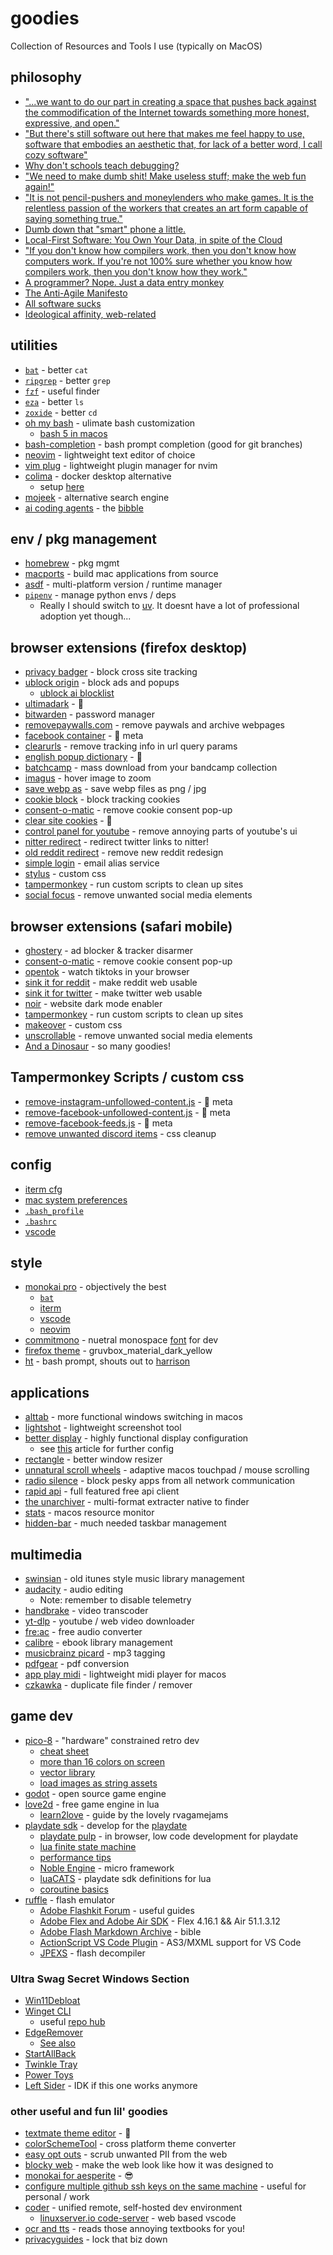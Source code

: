 # goodies

Collection of Resources and Tools I use (typically on MacOS)

## philosophy

- ["...we want to do our part in creating a space that pushes back against the commodification of the Internet towards something more honest, expressive, and open."](https://alazysunday.com/about-us)
- ["But there's still software out here that makes me feel happy to use, software that embodies an aesthetic that, for lack of a better word, I call cozy software"](https://catgirl.ai/log/comfy-software/)
- [Why don't schools teach debugging?](https://danluu.com/teach-debugging/)
- ["We need to make dumb shit! Make useless stuff; make the web fun again!"](https://makefrontendshitagain.party/)
- ["It is not pencil-pushers and moneylenders who make games. It is the relentless passion of the workers that creates an art form capable of saying something true."](https://summereternal.com/#manifesto)
- [Dumb down that "smart" phone a little.](https://www.reddit.com/r/dumbphones/comments/1awdfks/dumb_iphone_a_guide/)
- [Local-First Software: You Own Your Data, in spite of the Cloud](https://www.inkandswitch.com/local-first/static/local-first.pdf)
- ["If you don't know how compilers work, then you don't know how computers work. If you're not 100% sure whether you know how compilers work, then you don't know how they work."](https://steve-yegge.blogspot.com/2007/06/rich-programmer-food.html)
- [A programmer? Nope. Just a data entry monkey ](https://www.reddit.com/r/offmychest/comments/2t9zu2/a_programmer_nope_just_a_data_entry_monkey/)
- [The Anti-Agile Manifesto](https://antiagilemanifesto.wordpress.com/)
- [All software sucks](https://harmful.cat-v.org/software/)
- [Ideological affinity, web-related](https://seirdy.one/meta/badges/#ideological-affinity-web-related)

## utilities

- [`bat`](https://github.com/sharkdp/bat) - better `cat`
- [`ripgrep`](https://github.com/BurntSushi/ripgrep) - better `grep`
- [`fzf`](https://github.com/junegunn/fzf) - useful finder
- [`eza`](https://github.com/eza-community/eza) - better `ls`
- [`zoxide`](https://github.com/ajeetdsouza/zoxide) - better `cd`
- [oh my bash](https://ohmybash.nntoan.com/) - ulimate bash customization
  - [bash 5 in macos](https://www.merikan.com/2019/04/upgrade-to-bash-5-in-macos/)
- [bash-completion](https://formulae.brew.sh/formula/bash-completion) - bash prompt completion (good for git branches)
- [neovim](https://neovim.io/) - lightweight text editor of choice
- [vim plug](https://github.com/junegunn/vim-plug) - lightweight plugin manager for nvim
- [colima](https://github.com/abiosoft/colima) - docker desktop alternative
  - setup [here](https://gist.github.com/jennymaeleidig/e44f0e57e810b0ef75a2c5c17ef03fa3)
- [mojeek](https://www.mojeek.com/) - alternative search engine
- [ai coding agents](https://gist.github.com/jennymaeleidig/30bed561cb45368e5bf3fb7cf1f43711) - the [bibble](https://youtu.be/WjVZzSrfCA8)

## env / pkg management

- [homebrew](https://brew.sh/) - pkg mgmt
- [macports](https://www.macports.org/) - build mac applications from source
- [asdf](https://asdf-vm.com/) - multi-platform version / runtime manager
- [`pipenv`](https://pipenv.pypa.io/en/latest/) - manage python envs / deps
  - Really I should switch to [uv](https://github.com/astral-sh/uv). It doesnt have a lot of professional adoption yet though...

## browser extensions (firefox desktop)

- [privacy badger](https://privacybadger.org/) - block cross site tracking
- [ublock origin](https://ublockorigin.com/) - block ads and popups
  - [ublock ai blocklist](https://github.com/laylavish/uBlockOrigin-HUGE-AI-Blocklist)
- [ultimadark](https://github.com/ThomazPom/Moz-Ext-UltimaDark) - 🌙
- [bitwarden](https://bitwarden.com/) - password manager
- [removepaywalls.com](https://removepaywalls.com/) - remove paywals and archive webpages
- [facebook container](https://addons.mozilla.org/en-US/firefox/addon/facebook-container/) - 🚫 meta
- [clearurls](https://github.com/ClearURLs/Addon) - remove tracking info in url query params
- [english popup dictionary](https://krv5vignesh.github.io/) - 📖
- [batchcamp](https://deejay.tools/) - mass download from your bandcamp collection
- [imagus](https://www.reddit.com/r/imagus/) - hover image to zoom
- [save webp as](https://github.com/jscher2000/Save-webP-as-extension) - save webp files as png / jpg
- [cookie block](https://github.com/dibollinger/CookieBlock) - block tracking cookies
- [consent-o-matic](https://consentomatic.au.dk/) - remove cookie consent pop-up
- [clear site cookies](https://addons.mozilla.org/en-US/firefox/addon/clear-site-cookies/) - 🍪
- [control panel for youtube](https://soitis.dev/control-panel-for-youtube) - remove annoying parts of youtube's ui
- [nitter redirect](https://github.com/SimonBrazell/nitter-redirect) - redirect twitter links to nitter!
- [old reddit redirect](https://github.com/tom-james-watson/old-reddit-redirect) - remove new reddit redesign
- [simple login](simplelogin.io) - email alias service
- [stylus](https://github.com/openstyles/stylus/) - custom css
- [tampermonkey](https://www.tampermonkey.net/) - run custom scripts to clean up sites
- [social focus](https://socialfocus.app/) - remove unwanted social media elements

## browser extensions (safari mobile)

- [ghostery](https://www.ghostery.com/) - ad blocker & tracker disarmer
- [consent-o-matic](https://consentomatic.au.dk/) - remove cookie consent pop-up
- [opentok](https://apps.apple.com/us/app/opentok-for-safari/id6708240044) - watch tiktoks in your browser
- [sink it for reddit](https://apps.apple.com/us/app/sink-it-for-reddit/id6449873635) - make reddit web usable
- [sink it for twitter](https://apps.apple.com/us/app/sink-it-for-twitter-x/id6464326394) - make twitter web usable
- [noir](https://getnoir.app/) - website dark mode enabler
- [tampermonkey](https://apps.apple.com/us/app/tampermonkey/id6738342400) - run custom scripts to clean up sites
- [makeover](https://apps.apple.com/us/app/makeover-custom-css/id1602361167) - custom css
- [unscrollable](https://apps.apple.com/us/app/unscrollable/id6744239905) - remove unwanted social media elements
- [And a Dinosaur](https://andadinosaur.com/apps) - so many goodies!

## Tampermonkey Scripts / custom css

- [remove-instagram-unfollowed-content.js](https://gist.github.com/jcguu95/41681b9b5deafe1ba6cbd1b7cc1f1af7) - 🚫 meta
- [remove-facebook-unfollowed-content.js](https://gist.github.com/jcguu95/60c757f806e43b12c723f3b1f23d14d1) - 🚫 meta
- [remove-facebook-feeds.js](https://gist.github.com/jcguu95/dbb61efe9f66543b1203f6bab2434b21) - 🚫 meta
- [remove unwanted discord items](https://gist.github.com/DubyaDude/1ee0e8c218a22883721635dfae3e022c) - css cleanup

## config

- [iterm cfg](https://github.com/jennymaeleidig/dev-goodies/blob/main/config/iterm/Default.json)
- [mac system preferences](https://github.com/jennymaeleidig/dev-goodies/blob/main/config/mac/Preferences.zip)
- [`.bash_profile`](https://github.com/jennymaeleidig/dev-goodies/blob/main/config/bash/.bash_profile)
- [`.bashrc`](https://github.com/jennymaeleidig/dev-goodies/blob/main/config/bash/.bashrc)
- [vscode](https://github.com/jennymaeleidig/dev-goodies/blob/main/config/vs-code/Default.code-profile)

## style

- [monokai pro](https://monokai.pro/) - objectively the best
  - [`bat`](https://github.com/jennymaeleidig/dev-goodies/blob/main/style/bat/Monokai%20Proish.tmTheme)
  - [iterm](https://github.com/jennymaeleidig/dev-goodies/blob/main/style/iterm/Monokai_Pro.itermcolors)
  - [vscode](https://monokai.pro/vscode)
  - [neovim](https://github.com/loctvl842/monokai-pro.nvim?tab=readme-ov-file#-pro)
- [commitmono](https://commitmono.com/) - nuetral monospace [font](https://github.com/jennymaeleidig/dev-goodies/blob/main/style/font/CommitMonoV143.zip) for dev
- [firefox theme](https://addons.mozilla.org/en-US/firefox/addon/gruvbox_material_dark_yellow/) - gruvbox_material_dark_yellow
- [ht](https://github.com/ohmybash/oh-my-bash/wiki/Themes#ht) - bash prompt, shouts out to [harrison](https://github.com/HarrisonGagnon)

## applications

- [alttab](https://alt-tab-macos.netlify.app/) - more functional windows switching in macos
- [lightshot](https://app.prntscr.com/en/index.html) - lightweight screenshot tool
- [better display](https://github.com/waydabber/BetterDisplay) - highly functional display configuration
  - see [this](https://github.com/waydabber/BetterDisplay/wiki/Eye-care:-prevent-PWM-and-or-temporal-dithering) article for further config
- [rectangle](https://rectangleapp.com/) - better window resizer
- [unnatural scroll wheels](https://github.com/ther0n/UnnaturalScrollWheels) - adaptive macos touchpad / mouse scrolling
- [radio silence](https://radiosilenceapp.com/) - block pesky apps from all network communication
- [rapid api](https://paw.cloud/) - full featured free api client
- [the unarchiver](https://apps.apple.com/us/app/the-unarchiver/id425424353?mt=12) - multi-format extracter native to finder
- [stats](https://github.com/exelban/stats) - macos resource monitor
- [hidden-bar](https://github.com/dwarvesf/hidden) - much needed taskbar management

## multimedia

- [swinsian](https://swinsian.com/) - old itunes style music library management
- [audacity](https://www.audacityteam.org/) - audio editing
  - Note: remember to disable telemetry
- [handbrake](https://handbrake.fr/) - video transcoder
- [yt-dlp](https://ytdl-org.github.io/youtube-dl/) - youtube / web video downloader
- [fre:ac](https://github.com/enzo1982/freac) - free audio converter
- [calibre](https://calibre-ebook.com/) - ebook library management
- [musicbrainz picard](https://picard.musicbrainz.org/) - mp3 tagging
- [pdfgear](https://www.pdfgear.com/) - pdf conversion
- [app play midi](https://github.com/benwiggy/applaymidi) - lightweight midi player for macos
- [czkawka](https://github.com/qarmin/czkawka) - duplicate file finder / remover

## game dev

- [pico-8](https://www.lexaloffle.com/pico-8.php) - "hardware" constrained retro dev
  - [cheat sheet](<https://www.lexaloffle.com/media/13822/41_PICO-8%20Cheat%20Sheet%20(4k%20-%20Dark).png>)
  - [more than 16 colors on screen](https://www.lexaloffle.com/bbs/?tid=38565)
  - [vector library](https://github.com/clowerweb/Lib-Pico8/blob/master/vectors.lua)
  - [load images as string assets](https://www.lexaloffle.com/bbs/?tid=38884)
- [godot](https://godotengine.org/) - open source game engine
- [love2d](https://love2d.org/) - free game engine in lua
  - [learn2love](https://rvagamejams.com/learn2love/) - guide by the lovely rvagamejams
- [playdate sdk](https://play.date/dev/) - develop for the [playdate](https://play.date/)
  - [playdate pulp](https://play.date/pulp/) - in browser, low code development for playdate
  - [lua finite state machine](https://github.com/kyleconroy/lua-state-machine?tab=readme-ov-file)
  - [performance tips](https://old.reddit.com/r/PlaydateConsole/comments/vcgcxi/psa_for_devs_be_very_cautious_with_performance_if/)
  - [Noble Engine](https://github.com/NobleRobot/NobleEngine) - micro framework
  - [luaCATS](https://github.com/notpeter/playdate-luacats) - playdate sdk definitions for lua
  - [coroutine basics](https://edw.is/how-to-implement-action-sequences-and-cutscenes/#coroutines-basics)
- [ruffle](https://ruffle.rs/) - flash emulator
  - [Adobe Flashkit Forum](https://board.flashkit.com/board/#) - useful guides
  - [Adobe Flex and Adobe Air SDK](https://joshblog.net/2024/how-to-install-apache-flex-with-adobe-air-from-harman/) - Flex 4.16.1 && Air 51.1.3.12
  - [Adobe Flash Markdown Archive](https://gist.github.com/joshtynjala/77aebc21ce9d206b0b82b6330d717461) - bible
  - [ActionScript VS Code Plugin](https://github.com/BowlerHatLLC/vscode-as3mxml) - AS3/MXML support for VS Code
  - [JPEXS](https://github.com/jindrapetrik/jpexs-decompiler) - flash decompiler

### Ultra Swag Secret Windows Section
- [Win11Debloat](https://github.com/Raphire/Win11Debloat)
- [Winget CLI](https://github.com/microsoft/winget-cli)
  - useful [repo hub](https://winget.run/)
- [EdgeRemover](https://github.com/he3als/EdgeRemover)
  - [See also](https://github.com/ShadowWhisperer/Remove-MS-Edge)
- [StartAllBack](https://www.startallback.com/)
- [Twinkle Tray](https://twinkletray.com/)
- [Power Toys](https://github.com/microsoft/PowerToys)
- [Left Sider](https://www.vinstartheme.com/leftsider/) - IDK if this one works anymore

### other useful and fun lil' goodies

- [textmate theme editor](https://tmtheme-editor.glitch.me) - 🎨
- [colorSchemeTool](https://github.com/JetBrains/colorSchemeTool) - cross platform theme converter
- [easy opt outs](https://easyoptouts.com/) - scrub unwanted PII from the web
- [blocky web](https://github.com/xyzeva/blocky-web) - make the web look like how it was designed to
- [monokai for aesperite](https://github.com/el-falso/monaki-theme) - 😎
- [configure multiple github ssh keys on the same machine](https://gist.github.com/Jonalogy/54091c98946cfe4f8cdab2bea79430f9) - useful for personal / work
- [coder](https://coder.com/) - unified remote, self-hosted dev environment
  - [linuxserver.io code-server](https://docs.linuxserver.io/images/docker-code-server/) - web based vscode
- [ocr and tts](https://speechcentral.net/) - reads those annoying textbooks for you!
- [privacyguides](https://www.privacyguides.org/en/) - lock that biz down

